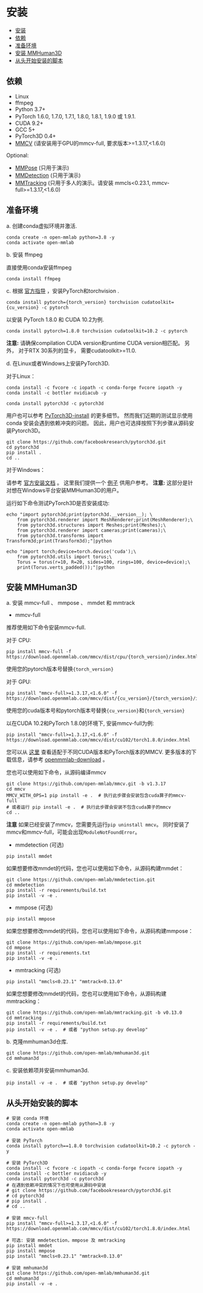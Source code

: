 # 安装

- [安装](#安装)
- [依赖](#依赖)
- [准备环境](#准备环境)
- [安装 MMHuman3D](#安装-mmhuman3d)
- [从头开始安装的脚本](#从头开始安装的脚本)

## 依赖

- Linux
- ffmpeg
- Python 3.7+
- PyTorch 1.6.0, 1.7.0, 1.7.1, 1.8.0, 1.8.1, 1.9.0 或 1.9.1.
- CUDA 9.2+
- GCC 5+
- PyTorch3D 0.4+
- [MMCV](https://github.com/open-mmlab/mmcv) (请安装用于GPU的mmcv-full, 要求版本>=1.3.17,<1.6.0)

Optional:
- [MMPose](https://github.com/open-mmlab/mmpose) (只用于演示)
- [MMDetection](https://github.com/open-mmlab/mmdetection) (只用于演示)
- [MMTracking](https://github.com/open-mmlab/mmtracking) (只用于多人的演示。请安装 mmcls<0.23.1, mmcv-full>=1.3.17,<1.6.0)

## 准备环境

a. 创建conda虚拟环境并激活.

```shell
conda create -n open-mmlab python=3.8 -y
conda activate open-mmlab
```

b. 安装 ffmpeg

直接使用conda安装ffmpeg

```shell
conda install ffmpeg
```

c. 根据 [官方指导](https://pytorch.org/) ，安装PyTorch和torchvision .
```shell
conda install pytorch={torch_version} torchvision cudatoolkit={cu_version} -c pytorch
```

以安装 PyTorch 1.8.0 和 CUDA 10.2为例.
```shell
conda install pytorch=1.8.0 torchvision cudatoolkit=10.2 -c pytorch
```

**注意:** 请确保compilation CUDA version和runtime CUDA version相匹配。
另外， 对于RTX 30系列的显卡， 需要cudatoolkit>=11.0.

d. 在Linux或者Windows上安装PyTorch3D.

对于Linux：

```shell
conda install -c fvcore -c iopath -c conda-forge fvcore iopath -y
conda install -c bottler nvidiacub -y

conda install pytorch3d -c pytorch3d
```

用户也可以参考 [PyTorch3D-install](https://github.com/facebookresearch/pytorch3d/blob/main/INSTALL.md) 的更多细节。
然而我们近期的测试显示使用 conda 安装会遇到依赖冲突的问题。
因此，用户也可选择按照下列步骤从源码安装Pytorch3D。

```shell
git clone https://github.com/facebookresearch/pytorch3d.git
cd pytorch3d
pip install .
cd ..
```

对于Windows：

请参考 [官方安装文档](https://github.com/facebookresearch/pytorch3d/blob/main/INSTALL.md) 。 这里我们提供一个 [例子](https://github.com/open-mmlab/mmhuman3d/pull/199#issue-1274739041) 供用户参考。
**注意:** 这部分是针对想在Windows平台安装MMHuman3D的用户。

运行如下命令测试PyTorch3D是否安装成功:

```shell
echo "import pytorch3d;print(pytorch3d.__version__); \
    from pytorch3d.renderer import MeshRenderer;print(MeshRenderer);\
    from pytorch3d.structures import Meshes;print(Meshes);\
    from pytorch3d.renderer import cameras;print(cameras);\
    from pytorch3d.transforms import Transform3d;print(Transform3d);"|python

echo "import torch;device=torch.device('cuda');\
    from pytorch3d.utils import torus;\
    Torus = torus(r=10, R=20, sides=100, rings=100, device=device);\
    print(Torus.verts_padded());"|python
```

## 安装 MMHuman3D

a. 安装 mmcv-full 、 mmpose 、 mmdet 和 mmtrack

- mmcv-full

推荐使用如下命令安装mmcv-full.

对于 CPU:
```shell
pip install mmcv-full -f https://download.openmmlab.com/mmcv/dist/cpu/{torch_version}/index.html
```
使用您的pytorch版本号替换`{torch_version}`

对于 GPU:
 ```shell
 pip install "mmcv-full>=1.3.17,<1.6.0" -f https://download.openmmlab.com/mmcv/dist/{cu_version}/{torch_version}/index.html
 ```
使用您的cuda版本号和pytorch版本号替换`{cu_version}`和`{torch_version}`

以在CUDA 10.2和PyTorch 1.8.0的环境下, 安装mmcv-full为例:
```shell
pip install "mmcv-full>=1.3.17,<1.6.0" -f https://download.openmmlab.com/mmcv/dist/cu102/torch1.8.0/index.html
```
您可以从 [这里](https://mmcv.readthedocs.io/en/latest/get_started/installation.html) 查看适配于不同CUDA版本和PyTorch版本的MMCV.
更多版本的下载信息，请参考 [openmmlab-download](https://download.openmmlab.com/mmcv/dist/index.html) 。

您也可以使用如下命令，从源码编译mmcv

```shell
git clone https://github.com/open-mmlab/mmcv.git -b v1.3.17
cd mmcv
MMCV_WITH_OPS=1 pip install -e .  # 执行此步骤会安装包含cuda算子的mmcv-full
# 或者运行 pip install -e .  # 执行此步骤会安装不包含cuda算子的mmcv
cd ..
```

**注意** 如果已经安装了mmcv，您需要先运行`pip uninstall mmcv`。 同时安装了mmcv和mmcv-full，可能会出现`ModuleNotFoundError`。

- mmdetection (可选)

```shell
pip install mmdet
```

如果想要修改mmdet的代码，您也可以使用如下命令，从源码构建mmdet：
```shell
git clone https://github.com/open-mmlab/mmdetection.git
cd mmdetection
pip install -r requirements/build.txt
pip install -v -e .
```

- mmpose (可选)
```shell
pip install mmpose
```

如果您想要修改mmdet的代码，您也可以使用如下命令，从源码构建mmpose：

```shell
git clone https://github.com/open-mmlab/mmpose.git
cd mmpose
pip install -r requirements.txt
pip install -v -e .
```

- mmtracking (可选)

```shell
pip install "mmcls<0.23.1" "mmtrack<0.13.0"
```

如果您想要修改mmdet的代码，您也可以使用如下命令，从源码构建mmtracking：

```shell
git clone https://github.com/open-mmlab/mmtracking.git -b v0.13.0
cd mmtracking
pip install -r requirements/build.txt
pip install -v -e .  # 或者 "python setup.py develop"
```
b. 克隆mmhuman3d仓库.

```shell
git clone https://github.com/open-mmlab/mmhuman3d.git
cd mmhuman3d
```


c. 安装依赖项并安装mmhuman3d.

```shell
pip install -v -e .  # 或者 "python setup.py develop"
```

## 从头开始安装的脚本

```shell
# 安装 conda 环境
conda create -n open-mmlab python=3.8 -y
conda activate open-mmlab

# 安装 PyTorch
conda install pytorch==1.8.0 torchvision cudatoolkit=10.2 -c pytorch -y

# 安装 PyTorch3D
conda install -c fvcore -c iopath -c conda-forge fvcore iopath -y
conda install -c bottler nvidiacub -y
conda install pytorch3d -c pytorch3d
# 在遇到依赖冲突的情况下也可使用从源码中安装
# git clone https://github.com/facebookresearch/pytorch3d.git
# cd pytorch3d
# pip install .
# cd ..

# 安装 mmcv-full
pip install "mmcv-full>=1.3.17,<1.6.0" -f https://download.openmmlab.com/mmcv/dist/cu102/torch1.8.0/index.html

# 可选: 安装 mmdetection，mmpose 及 mmtracking
pip install mmdet
pip install mmpose
pip install "mmcls<0.23.1" "mmtrack<0.13.0"

# 安装 mmhuman3d
git clone https://github.com/open-mmlab/mmhuman3d.git
cd mmhuman3d
pip install -v -e .
```
